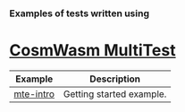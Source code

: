 ### Examples of tests written using

# [CosmWasm MultiTest](https://crates.io/crates/cw-multi-test)

|         Example          | Description              |
|:------------------------:|--------------------------|
| [mte-intro](./mte-intro) | Getting started example. |
